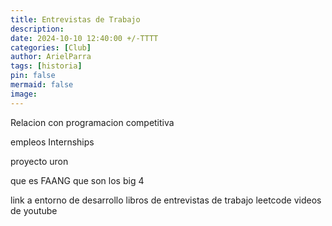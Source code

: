 ```yaml
---
title: Entrevistas de Trabajo
description: 
date: 2024-10-10 12:40:00 +/-TTTT
categories: [Club]
author: ArielParra 
tags: [historia]
pin: false
mermaid: false
image:
---
```


Relacion con programacion competitiva

empleos
Internships

proyecto uron


que es FAANG que son los big 4

link a entorno de desarrollo
libros de entrevistas de trabajo
leetcode
videos de youtube
